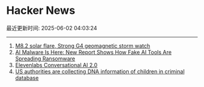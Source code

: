 # Hacker News

最近更新时间: 2025-06-02 04:03:24

--- 
1. [M8.2 solar flare, Strong G4 geomagnetic storm watch](https://www.spaceweatherlive.com/en/news/view/581/20250531-m8-2-solar-flare-strong-g4-geomagnetic-storm-watch.html) 
2. [AI Malware Is Here: New Report Shows How Fake AI Tools Are Spreading Ransomware](https://blog.talosintelligence.com/fake-ai-tool-installers/) 
3. [Elevenlabs Conversational AI 2.0](https://elevenlabs.io/blog/conversational-ai-2-0) 
4. [US authorities are collecting DNA information of children in criminal database](https://www.theguardian.com/us-news/2025/may/31/cbp-dna-collection-children-immigrants) 
